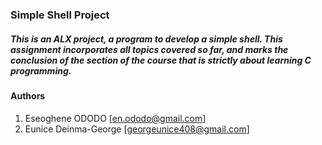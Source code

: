 ### Simple Shell Project
##### This is an ALX project, a program to develop a simple shell. This assignment incorporates all topics covered so far, and marks the conclusion of the section of the course that is strictly about learning C programming.

#### Authors
1. Eseoghene ODODO [en.ododo@gmail.com] <br>
2. Eunice Deinma-George [georgeunice408@gmail.com]
